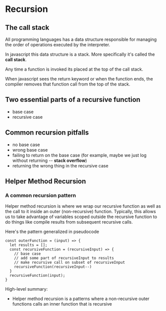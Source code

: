 # Recursion
## The call stack
All programming languages has a data structure responsible for managing the order of operations executed by the interpreter.

In javascript this data structure is a stack. More specifically it's called the **call stack**.

Any time a function is invoked its placed at the top of the call stack.

When javascript sees the return keyword or when the function ends, the compiler removes that function call from the top of the stack.
## Two essential parts of a recursive function
* base case
* recursive case
## Common recursion pitfalls
* no base case
* wrong base case
* failing to return on the base case (for example, maybe we just log without returning -- **stack overflow**)
* returning the wrong thing in the recursive case
## Helper Method Recursion
### A common recursion pattern
Helper method recursion is where we wrap our recursive function as well as the call to it inside an outer (non-recursive) function. Typically, this allows us to take advantage of variables scoped outside the recursive function to do things like compile results from subsequent recursive calls.

Here's the pattern generalized in pseudocode
```
const outerFunction = (input) => {
  let results = [];
  const recursiveFunction = (recursiveInput) => {
    // base case
    // add some part of recursiveInput to results
    // make recursive call on subset of recursiveInput
    recursiveFunction(recursiveInput--)
  }
  recursiveFunction(input);
}
```
High-level summary:
- Helper method recursion is a patterns where a non-recursive outer functions calls an inner function that is recursive
